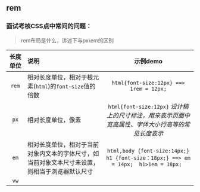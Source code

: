## rem 

### 面试考核CSS点中常问的问题：
> rem布局是什么，讲述下与px\em的区别

|长度单位|说明|示例demo|
|:-:|:-|:-:|
|`rem`|相对长度单位，相对于根元素(`html`)的`font-size`值的倍数|` html{font-size:12px} ==>  1rem = 12px; `|
|`px`|相对长度单位，像素|`html{font-size:12px}` _设计稿上的尺寸标注，用来表示页面中宽高属性、字体大小行高等的常见长度表示_ |
|`em`|相对长度单位，相对于当前对象内文本的字体尺寸，如当前对象文本尺寸未设置，则相当于浏览器默认尺寸|`html,body {font-size:14px;} h1 {font-size：18px;} ==> em = 14px;  h1>1em = 18px; `|
|`vw`|||
